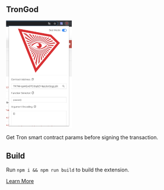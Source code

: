## TronGod

<img src="extension.png" alt="" width="180">

Get Tron smart contract params before signing the transaction.

## Build

Run `npm i && npm run build` to build the extension.

[Learn More](https://developer.chrome.com/extensions/getstarted)
